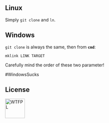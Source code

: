 Linux
----------------
Simply `git clone` and `ln`.


Windows
----------------
`git clone` is always the same, then from **`cmd`**:
```
mklink LINK TARGET
```

Carefully mind the order of these two parameter!

&#35;WindowsSucks


License
-----------------
<a href="http://www.wtfpl.net">
  <img src="http://www.wtfpl.net/wp-content/uploads/2012/12/wtfpl.svg"
       width="64"
       alt="WTFPL">
  </img>
</a>
